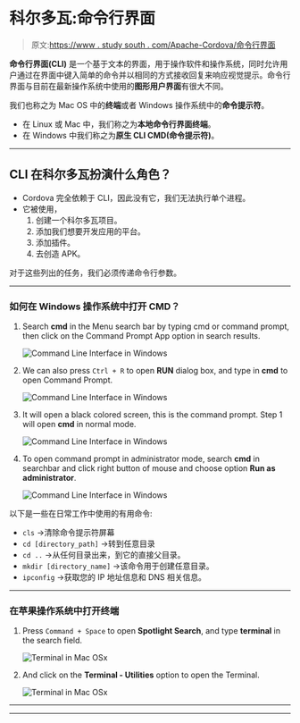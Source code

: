 # 科尔多瓦:命令行界面

> 原文:[https://www . study south . com/Apache-Cordova/命令行界面](https://www.studytonight.com/apache-cordova/command-line-interface)

**命令行界面(CLI)** 是一个基于文本的界面，用于操作软件和操作系统，同时允许用户通过在界面中键入简单的命令并以相同的方式接收回复来响应视觉提示。命令行界面与目前在最新操作系统中使用的**图形用户界面**有很大不同。

我们也称之为 Mac OS 中的**终端**或者 Windows 操作系统中的**命令提示符**。

*   在 Linux 或 Mac 中，我们称之为**本地命令行界面终端**。
*   在 Windows 中我们称之为**原生 CLI CMD(命令提示符)**。

* * *

## CLI 在科尔多瓦扮演什么角色？

*   Cordova 完全依赖于 CLI，因此没有它，我们无法执行单个进程。
*   它被使用，
    1.  创建一个科尔多瓦项目。
    2.  添加我们想要开发应用的平台。
    3.  添加插件。
    4.  去创造 APK。

对于这些列出的任务，我们必须传递命令行参数。

* * *

### 如何在 Windows 操作系统中打开 CMD？

1.  Search **cmd** in the Menu search bar by typing cmd or command prompt, then click on the Command Prompt App option in search results.

    ![Command Line Interface in Windows](../Images/e006ddbe490ebceaccf4969804a90a1a.png)

3.  We can also press `Ctrl + R` to open **RUN** dialog box, and type in **cmd** to open Command Prompt.

    ![Command Line Interface in Windows](../Images/fc64b89c9f065536185157b654deaa21.png)

5.  It will open a black colored screen, this is the command prompt. Step 1 will open **cmd** in normal mode.

    ![Command Line Interface in Windows](../Images/40a8882b8b0fb0f01eff6e5b8357149f.png)

7.  To open command prompt in administrator mode, search **cmd** in searchbar and click right button of mouse and choose option **Run as administrator**.

    ![Command Line Interface in Windows](../Images/7aaa3d3e160f3645c0b70f5a45f97373.png)

以下是一些在日常工作中使用的有用命令:

*   `cls` →清除命令提示符屏幕
*   `cd [directory_path]` →转到任意目录
*   `cd ..` →从任何目录出来，到它的直接父目录。
*   `mkdir [directory_name]` →该命令用于创建任意目录。
*   `ipconfig` →获取您的 IP 地址信息和 DNS 相关信息。

* * *

### 在苹果操作系统中打开终端

1.  Press `Command + Space` to open **Spotlight Search**, and type **terminal** in the search field.

    ![Terminal in Mac OSx](../Images/ab0c25c4cf821e58ee176f2963128701.png)

2.  And click on the **Terminal - Utilities** option to open the Terminal.

    ![Terminal in Mac OSx](../Images/9e60324dfcf06ae3216b20c21cb2e7eb.png)

* * *

* * *